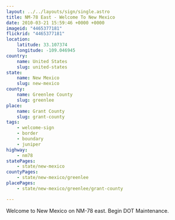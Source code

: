 ```yaml
---
layout: ../../layouts/sign/single.astro
title: NM-78 East - Welcome To New Mexico
date: 2010-03-21 15:59:46 +0000 +0000
imageid: "4465377181"
flickrid: "4465377181"
location:
    latitude: 33.107374
    longitude: -109.046945
country:
    name: United States
    slug: united-states
state:
    name: New Mexico
    slug: new-mexico
county:
    name: Greenlee County
    slug: greenlee
place:
    name: Grant County
    slug: grant-county
tags:
    - welcome-sign
    - border
    - boundary
    - juniper
highway:
    - nm78
statePages:
    - state/new-mexico
countyPages:
    - state/new-mexico/greenlee
placePages:
    - state/new-mexico/greenlee/grant-county

---
```

Welcome to New Mexico on NM-78 east.  Begin DOT Maintenance.